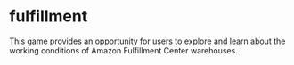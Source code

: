 # fulfillment
This game provides an opportunity for users to explore and learn about the working conditions of Amazon Fulfillment Center warehouses.
